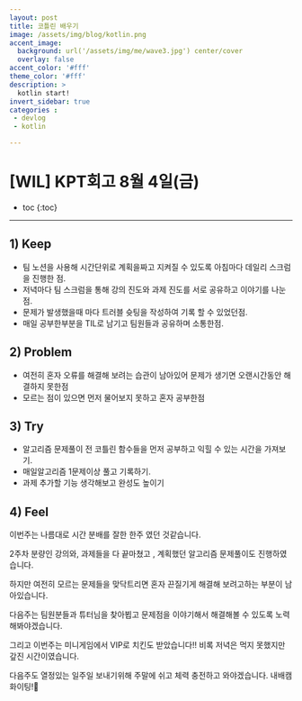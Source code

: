 ```yaml
---
layout: post
title: 코틀린 배우기
image: /assets/img/blog/kotlin.png
accent_image: 
  background: url('/assets/img/me/wave3.jpg') center/cover
  overlay: false
accent_color: '#fff'
theme_color: '#fff'
description: >
  kotlin start!
invert_sidebar: true
categories :
 - devlog	
 - kotlin

---
```


# [WIL] KPT회고 8월 4일(금)

* toc
{:toc}
---

## **1) Keep**

* 팀 노션을 사용해 시간단위로 계획을짜고 지켜질 수 있도록 아침마다 데일리 스크럼을 진행한 점.
* 저녁마다 팀 스크럼을 통해 강의 진도와 과제 진도를 서로 공유하고 이야기를 나눈점.
* 문제가 발생했을때 마다 트러블 슛팅을 작성하여 기록 할 수 있었던점.
* 매일 공부한부분을 TIL로 남기고 팀원들과 공유하며 소통한점.



## **2) Problem**

* 여전히 혼자 오류를 해결해 보려는 습관이 남아있어 문제가 생기면 오랜시간동안 해결하지 못한점
* 모르는 점이 있으면 먼저 물어보지 못하고 혼자 공부한점



## **3) Try**

* 알고리즘 문제풀이 전 코틀린 함수들을 먼저 공부하고 익힐 수 있는 시간을 가져보기.
* 매일알고리즘 1문제이상 풀고 기록하기.
* 과제 추가할 기능 생각해보고 완성도 높이기



## **4) Feel**

이번주는 나름대로 시간 분배를 잘한 한주 였던 것같습니다.

2주차 분량인 강의와, 과제들을 다 끝마쳤고 , 계획했던 알고리즘 문제풀이도 진행하였습니다.

하지만 여전히 모르는 문제들을 맞닥트리면 혼자 끈질기게 해결해 보려고하는 부분이 남아있습니다.

다음주는 팀원분들과 튜터님을 찾아뵙고 문제점을 이야기해서 해결해볼 수 있도록 노력해봐야겠습니다.

그리고 이번주는 미니게임에서 VIP로 치킨도 받았습니다!! 비록 저녁은 먹지 못했지만 갚진 시간이였습니다.

다음주도 열정있는 일주일 보내기위해 주말에 쉬고 체력 충전하고 와야겠습니다. 내배캠 화이팅!🎉

